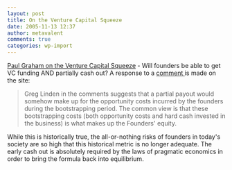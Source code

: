 ```yaml
---
layout: post
title: On the Venture Capital Squeeze
date: 2005-11-13 12:37
author: metavalent
comments: true
categories: wp-import
---
```

<a href="http://venturecapital.foundnews.com/paul-graham-on-the-venture-capital-squeeze-or-will-founders-be-able-to-get-vc-funding-and-partially-cash-out/">Paul Graham on the Venture Capital Squeeze</a> - Will founders be able to get VC funding AND partially cash out?  A response to a <a href="http://blog.softtechvc.com/2005/11/paul_graham_on_.html#comment-10956797">comment </a>is made on the site:<blockquote>Greg Linden in the comments suggests that a partial payout would somehow make up for the opportunity costs incurred by the founders during the bootstrapping period. The common view is that these bootstrapping costs (both opportunity costs and hard cash invested in the business) is what makes up the Founders' equity.</blockquote>While this is historically true, the all-or-nothing risks of founders in today's society are so high that this historical metric is no longer adequate.  The early cash out is absolutely required by the laws of pragmatic economics  in order to bring the formula back into equilibrium.
